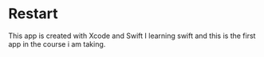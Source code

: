 # Restart
This app is created with Xcode and Swift
I learning swift and this is the first app in the course i am taking.
